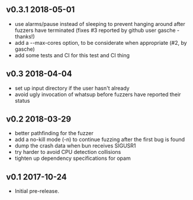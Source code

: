 v0.3.1 2018-05-01
-----------------

- use alarms/pause instead of sleeping to prevent hanging around after fuzzers have terminated (fixes #3 reported by github user gasche - thanks!)
- add a --max-cores option, to be considerate when appropriate (#2, by gasche)
- add some tests and CI for this test and CI thing

v0.3 2018-04-04
---------------

- set up input directory if the user hasn't already
- avoid ugly invocation of whatsup before fuzzers have reported their status

v0.2 2018-03-29
---------------

- better pathfinding for the fuzzer
- add a no-kill mode (-n) to continue fuzzing after the first bug is found
- dump the crash data when bun receives SIGUSR1
- try harder to avoid CPU detection collisions
- tighten up dependency specifications for opam

v0.1 2017-10-24
---------------

- Initial pre-release.
